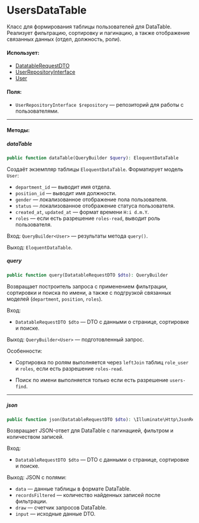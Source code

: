 # UsersDataTable

Класс для формирования таблицы пользователей для DataTable.
Реализует фильтрацию, сортировку и пагинацию, а также отображение связанных данных (отдел, должность, роли).

#### Использует:

* [DatatableRequestDTO](/app/DTO/DatatableRequestDTO.md)
* [UserRepositoryInterface](/app/Repositories/Interfaces/User/UserRepositoryInterface.md)
* [User](/app/Models/User/User.md)

#### Поля:

* `UserRepositoryInterface $repository` — репозиторий для работы с пользователями.

---

#### Методы:

##### dataTable

```php
public function dataTable(QueryBuilder $query): EloquentDataTable
```

Создаёт экземпляр таблицы `EloquentDataTable`. Форматирует модель `User`:

* `department_id` — выводит имя отдела.
* `position_id` — выводит имя должности.
* `gender` — локализованное отображение пола пользователя.
* `status` — локализованное отображение статуса пользователя.
* `created_at`, `updated_at` — формат времени `H:i d.m.Y`.
* `roles` — если есть разрешение `roles-read`, выводит роль пользователя.

Вход: `QueryBuilder<User>` — результаты метода `query()`.

Выход: `EloquentDataTable`.

##### query

```php
public function query(DatatableRequestDTO $dto): QueryBuilder
```

Возвращает построитель запроса с применением фильтрации, сортировки и поиска по имени, а также с подгрузкой связанных моделей (`department`, `position`, `roles`).

Вход:

* `DatatableRequestDTO $dto` — DTO с данными о странице, сортировке и поиске.

Выход: `QueryBuilder<User>` — подготовленный запрос.

Особенности:

* Сортировка по ролям выполняется через `leftJoin` таблиц `role_user` и `roles`, если есть разрешение `roles-read`.

* Поиск по имени выполняется только если есть разрешение `users-find`.

---

##### json

```php
public function json(DatatableRequestDTO $dto): \Illuminate\Http\JsonResponse
```

Возвращает JSON-ответ для DataTable с пагинацией, фильтром и количеством записей.

Вход:

* `DatatableRequestDTO $dto` — DTO с данными о странице, сортировке и поиске.

Выход: JSON с полями:

* `data` — данные таблицы в формате DataTable.
* `recordsFiltered` — количество найденных записей после фильтрации.
* `draw` — счетчик запросов DataTable.
* `input` — исходные данные DTO.
